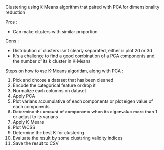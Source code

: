 Clustering using K-Means algorithm that paired with PCA for dimensionality reduction

Pros :
- Can make clusters with similar proportion

Cons :
- Distribution of clusters isn't clearly separated, either in plot 2d or 3d
- It's a challenge to find a good combination of a PCA components and the number of its k cluster in K-Means

Steps on how to use K-Means algorithm, along with PCA :
1. Pick and choose a dataset that has been cleaned
2. Encode the categorical feature or drop it
3. Normalize each columns on dataset
4. Apply PCA
5. Plot varians accumulative of each components or plot eigen value of each components
6. Determine the amount of components when its eigenvalue more than 1 or adjust to its varians
7. Apply K-Means
8. Plot WCSS
9. Determine the best K for clustering 
10. Evaluate the result by some clustering validity indices
11. Save the result to CSV
